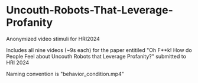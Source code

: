 # Uncouth-Robots-That-Leverage-Profanity
Anonymized video stimuli for HRI2024

Includes all nine videos (~9s each) for the paper entitiled "Oh F**k! How do People Feel about Uncouth Robots that Leverage Profanity?" submitted to HRI 2024

Naming convention is "behavior_condition.mp4"
